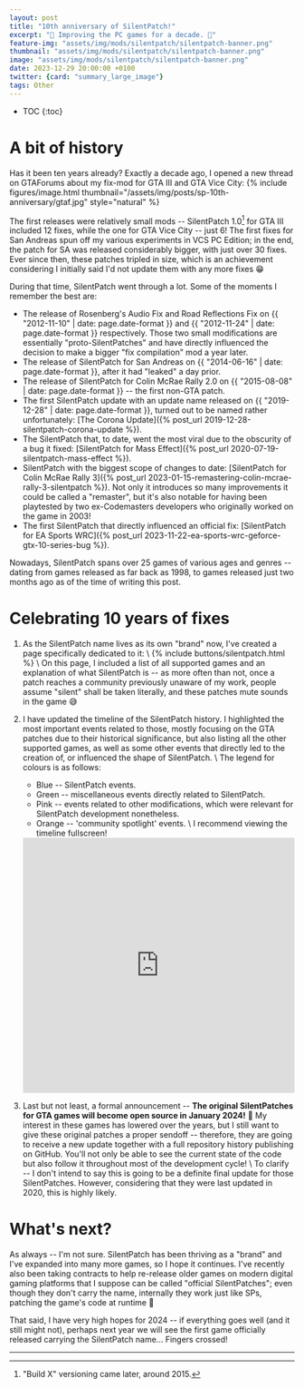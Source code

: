 ```yaml
---
layout: post
title: "10th anniversary of SilentPatch!"
excerpt: "🎂 Improving the PC games for a decade. 🎂"
feature-img: "assets/img/mods/silentpatch/silentpatch-banner.png"
thumbnail: "assets/img/mods/silentpatch/silentpatch-banner.png"
image: "assets/img/mods/silentpatch/silentpatch-banner.png"
date: 2023-12-29 20:00:00 +0100
twitter: {card: "summary_large_image"}
tags: Other
---
```


* TOC
{:toc}

# A bit of history

Has it been ten years already? Exactly a decade ago, I opened a new thread on GTAForums about my fix-mod for GTA III and GTA Vice City:
{% include figures/image.html thumbnail="/assets/img/posts/sp-10th-anniversary/gtaf.jpg" style="natural" %}

The first releases were relatively small mods -- SilentPatch 1.0[^versioning] for GTA III included 12 fixes, while the one for GTA Vice City -- just 6!
The first fixes for San Andreas spun off my various experiments in VCS PC Edition; in the end, the patch for SA was released considerably bigger,
with just over 30 fixes. Ever since then, these patches tripled in size, which is an achievement considering I initially said I'd not update them with any more fixes 😁

During that time, SilentPatch went through a lot. Some of the moments I remember the best are:
* The release of Rosenberg's Audio Fix and Road Reflections Fix on {{ "2012-11-10" | date: page.date-format }} and {{ "2012-11-24" | date: page.date-format }} respectively.
  Those two small modifications are essentially "proto-SilentPatches" and have directly influenced the decision to make a bigger "fix compilation" mod a year later.
* The release of SilentPatch for San Andreas on {{ "2014-06-16" | date: page.date-format }}, after it had "leaked" a day prior.
* The release of SilentPatch for Colin McRae Rally 2.0 on {{ "2015-08-08" | date: page.date-format }} -- the first non-GTA patch.
* The first SilentPatch update with an update name released on {{ "2019-12-28" | date: page.date-format }}, turned out to be named rather unfortunately:
  [The Corona Update]({% post_url 2019-12-28-silentpatch-corona-update %}).
* The SilentPatch that, to date, went the most viral due to the obscurity of a bug it fixed: [SilentPatch for Mass Effect]({% post_url 2020-07-19-silentpatch-mass-effect %}).
* SilentPatch with the biggest scope of changes to date: [SilentPatch for Colin McRae Rally 3]({% post_url 2023-01-15-remastering-colin-mcrae-rally-3-silentpatch %}).
  Not only it introduces so many improvements it could be called a "remaster", but it's also notable for having been playtested by two ex-Codemasters developers
  who originally worked on the game in 2003!
* The first SilentPatch that directly influenced an official fix: [SilentPatch for EA Sports WRC]({% post_url 2023-11-22-ea-sports-wrc-geforce-gtx-10-series-bug %}).

Nowadays, SilentPatch spans over 25 games of various ages and genres -- dating from games released as far back as 1998, to games released just two months ago
as of the time of writing this post.

[^versioning]: "Build X" versioning came later, around 2015.

# Celebrating 10 years of fixes

1. As the SilentPatch name lives as its own "brand" now, I've created a page specifically dedicated to it:
   \\
   {% include buttons/silentpatch.html %}
   \\
   On this page, I included a list of all supported games and an explanation of what SilentPatch is -- as more often than not, once a patch reaches
   a community previously unaware of my work, people assume "silent" shall be taken literally, and these patches mute sounds in the game 😅


2. I have updated the timeline of the SilentPatch history.
   I highlighted the most important events related to those, mostly focusing on the GTA patches due to their historical significance,
   but also listing all the other supported games, as well as some other events that directly led to the creation of, or influenced the shape of SilentPatch.
   \\
   The legend for colours is as follows:
   * Blue -- SilentPatch events.
   * Green -- miscellaneous events directly related to SilentPatch.
   * Pink -- events related to other modifications, which were relevant for SilentPatch development nonetheless.
   * Orange -- 'community spotlight' events.
   \\
   I recommend viewing the timeline fullscreen!
   <iframe width="100%" height="450" src="https://time.graphics/embed?v=1&id=202189" frameborder="0" allowfullscreen></iframe>

3. Last but not least, a formal announcement -- **The original SilentPatches for GTA games will become open source in January 2024!** 🥳
   My interest in these games has lowered over the years, but I still want to give these original patches a proper sendoff -- therefore,
   they are going to receive a new update together with a full repository history publishing on GitHub. You'll not only be able to see the current
   state of the code but also follow it throughout most of the development cycle!
   \\
   To clarify -- I don't intend to say this is going to be a definite final update for those SilentPatches. However, considering that they were
   last updated in 2020, this is highly likely.

# What's next?

As always -- I'm not sure. SilentPatch has been thriving as a "brand" and I've expanded into many more games, so I hope it continues.
I've recently also been taking contracts to help re-release older games on modern digital gaming platforms that I suppose can be called
"official SilentPatches"; even though they don't carry the name, internally they work just like SPs, patching the game's code at runtime 🙂

That said, I have very high hopes for 2024 -- if everything goes well (and it still might not), perhaps next year we will see the first
game officially released carrying the SilentPatch name... Fingers crossed!

***

